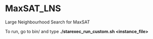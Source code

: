 # MaxSAT_LNS
Large Neighbourhood Search for MaxSAT

To run, go to bin/ and type **./starexec_run_custom.sh <instance_file>**
